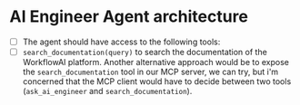 # AI Engineer Agent architecture

- [ ] The agent should have access to the following tools:
- [ ] `search_documentation(query)` to search the documentation of the WorkflowAI platform. Another alternative approach would be to expose the `search_documentation` tool in our MCP server, we can try, but i'm concerned that the MCP client would have to decide between two tools (`ask_ai_engineer` and `search_documentation`).
